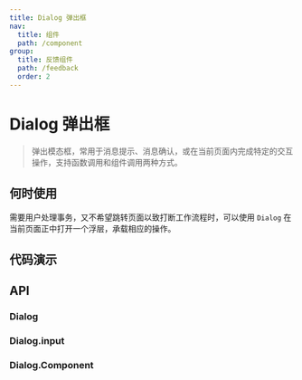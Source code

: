 ```yaml
---
title: Dialog 弹出框
nav:
  title: 组件
  path: /component
group:
  title: 反馈组件
  path: /feedback
  order: 2
---
```


# Dialog 弹出框

> 弹出模态框，常用于消息提示、消息确认，或在当前页面内完成特定的交互操作，支持函数调用和组件调用两种方式。

## 何时使用

需要用户处理事务，又不希望跳转页面以致打断工作流程时，可以使用 `Dialog` 在当前页面正中打开一个浮层，承载相应的操作。

## 代码演示

<code src="./__fixtures__/basic.tsx"></code>

## API

### Dialog

<API hideTitle src="./dialog-method.tsx"></API>

### Dialog.input

<API hideTitle src="./dialog-input.tsx"></API>

### Dialog.Component

<API hideTitle src="./dialog.tsx"></API>
